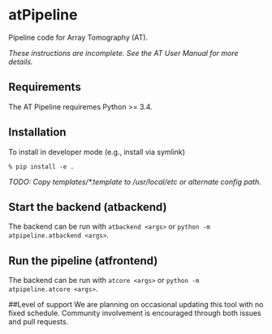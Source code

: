 # atPipeline
Pipeline code for Array Tomography (AT).

_These instructions are incomplete. See the AT User Manual for more details._

## Requirements

The AT Pipeline requiremes Python >= 3.4.

## Installation

To install in developer mode (e.g., install via symlink)
```console
% pip install -e .
```

_TODO: Copy templates/*.template to /usr/local/etc or alternate config path._

## Start the backend (atbackend)

The backend can be run with ```atbackend <args>``` or ```python -m atpipeline.atbackend <args>```.

## Run the pipeline (atfrontend)

The backend can be run with ```atcore <args>``` or ```python -m atpipeline.atcore <args>```.

##Level of support
We are planning on occasional updating this tool with no fixed schedule. Community involvement is encouraged through both issues and pull requests.
